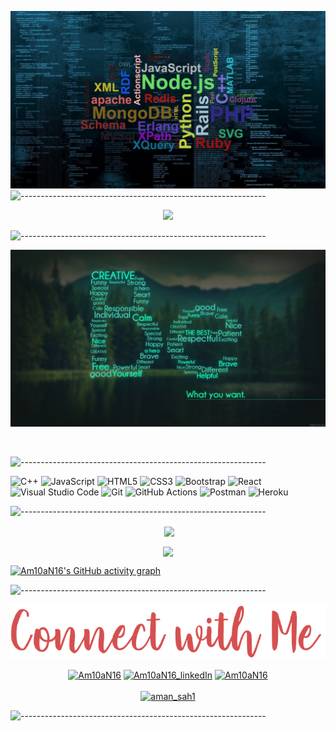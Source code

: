 <!-- ----------- HEAD SECTION ------------ -->

![banner.png](./images/Github.jpg)
![-------------------------------------------------------------](https://raw.githubusercontent.com/andreasbm/readme/master/assets/lines/rainbow.png)


<p align="center">
  <img src="https://readme-typing-svg.herokuapp.com?color=0d8eceF&size=30&center=true&vCenter=true&width=550&height=70&lines=Hey+There+👋+I'm+Aman;+An+Open+Source+Enthusiast+☀;MERN+Stack+Web+Developer+💻;Loves+To+Build+Projects+🛠;A+Problem+Solver+🕵;">
</p>

![-------------------------------------------------------------](https://raw.githubusercontent.com/andreasbm/readme/master/assets/lines/rainbow.png)

![background.png](./images/back1111.jpg)

<br>

![-------------------------------------------------------------](https://raw.githubusercontent.com/andreasbm/readme/master/assets/lines/rainbow.png)

<!-- ----------- HEAD SECTION END ------------ -->

<!-- ----------- TECH STACK SECTION ------------ -->

 ![C++](https://img.shields.io/badge/c++-%2300599C.svg?style=for-the-badge&logo=c%2B%2B&logoColor=white) ![JavaScript](https://img.shields.io/badge/javascript-%23323330.svg?style=for-the-badge&logo=javascript&logoColor=%23F7DF1E) ![HTML5](https://img.shields.io/badge/html5-%23E34F26.svg?style=for-the-badge&logo=html5&logoColor=white) ![CSS3](https://img.shields.io/badge/css3-%231572B6.svg?style=for-the-badge&logo=css3&logoColor=white) ![Bootstrap](https://img.shields.io/badge/bootstrap-%23563D7C.svg?style=for-the-badge&logo=bootstrap&logoColor=white) ![React](https://img.shields.io/badge/react-%2320232a.svg?style=for-the-badge&logo=react&logoColor=%2361DAFB)![Visual Studio Code](https://img.shields.io/badge/Visual%20Studio%20Code-0078d7.svg?style=for-the-badge&logo=visual-studio-code&logoColor=white) ![Git](https://img.shields.io/badge/git-%23F05033.svg?style=for-the-badge&logo=git&logoColor=white) ![GitHub Actions](https://img.shields.io/badge/githubactions-%232671E5.svg?style=for-the-badge&logo=githubactions&logoColor=white) ![Postman](https://img.shields.io/badge/Postman-FF6C37?style=for-the-badge&logo=postman&logoColor=white) ![Heroku](https://img.shields.io/badge/heroku-%23430098.svg?style=for-the-badge&logo=heroku&logoColor=white)

![-------------------------------------------------------------](https://raw.githubusercontent.com/andreasbm/readme/master/assets/lines/rainbow.png)

<!-- ----------- TECH STACK SECTION END------------ -->

<!-- ----------- GITHUB STATS SECTION ------------ -->

<p align ="center">&nbsp;<img align="center" src="https://github-readme-stats.vercel.app/api?username=Am10aN16&show_icons=true&count_private=true&theme=react" />

<p align="center"><img align="center" src="http://github-readme-streak-stats.herokuapp.com/?user=Am10aN16&theme=react" />

[![Am10aN16's GitHub activity graph](https://activity-graph.herokuapp.com/graph?username=Am10aN16&bg_color=000000&color=1fdbd8&line=ff5c5c&point=1adbce&area=true&hide_border=true)](https://github.com/ashutosh00710/github-readme-activity-graph)

![-------------------------------------------------------------](https://raw.githubusercontent.com/andreasbm/readme/master/assets/lines/rainbow.png)

<!-- ----------- GITHUB STATS SECTION END ------------ -->

<!-- ----------- CONNECT WITH ME SECTION ------------ -->

![connect-with-me.png](./images/connect-with-me.png)

<p align="center">
<a href="#" target="blank"><img align="center" src="https://img.shields.io/badge/Discord-7289DA?style=for-the-badge&logo=discord&logoColor=white" alt="Am10aN16"/></a> <a href="https://www.linkedin.com/in/aman-kr-poddar-7ab5bb202/" target="blank"><img align="center" src="https://img.shields.io/badge/LinkedIn-0077B5?style=for-the-badge&logo=linkedin&logoColor=white" alt="Am10aN16_linkedIn"/></a> <a href="https://www.instagram.com/aman_sah_1016/" target="blank"><img align="center" src="https://img.shields.io/badge/Instagram-E4405F?style=for-the-badge&logo=instagram&logoColor=white" alt="Am10aN16" /></a>
<br>
<br>
<a href="https://mobile.twitter.com/aman_sah1" target="blank"><img src="https://img.shields.io/twitter/follow/aman_sah1?logo=twitter&style=for-the-badge" alt="aman_sah1" /></a>
</p>

![-------------------------------------------------------------](https://raw.githubusercontent.com/andreasbm/readme/master/assets/lines/rainbow.png)

<!-- ----------- CONNECT WITH ME SECTION END ------------ -->

[twitter]: https://mobile.twitter.com/aman_sah1
[instagram]: https://www.instagram.com/aman_sah_1016/
[linkedin]: https://www.linkedin.com/in/aman-kr-poddar-7ab5bb202/
[github]:https://github.com/Am10aN16
[gmail]:mailto:smartaman1016@gmail.com
